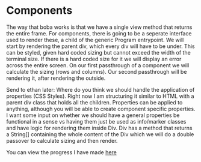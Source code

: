 # Components

The way that boba works is that we have a single view method that returns the entire frame. 
For components, there is going to be a seperate interface used to render these, a child of the generic Program entrypoint.
We will start by rendering the parent div, which every div will have to be under. This can be styled, given hard coded sizing but cannot exceed the width of the 
terminal size. If there is a hard coded size for it we will display an error across the entire screen. On our first passthrough of a component
we will calculate the sizing (rows and columns). Our second passthrough will be rendering it, after rendering the outside. 

Send to ethan later:
Where do you think we should handle the application of properties (CSS Styles). Right now I am structuring
it similar to HTML with a parent div class that holds all the children. Properties can be applied to anything, although
you will be able to create component specific properties. I want some input on whether we should have a general properties be
functional in a sense vs having them just be used as info/marker classes and have logic for rendering them inside Div. Div has
a method that returns a String[] containing the whole content of the Div which we will do a double passover to calculate sizing and then render.

You can view the progress I have made [here](http://github.com/pot/boba/tree/feat/components/components-core/src/main/java/dev/weisz/components/properties)